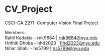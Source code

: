 # CV_Project
CSCI-GA 2271: Computer Vision Final Project

Members: </br>
Rahil Kadakia  - rnk9684  | rnk9684@nyu.edu </br>
Hrithik Dhoka  - hhd2023 | hhd2023@nyu.edu </br>
Nihar Shah.      - ns5799   | ns5799@nyu.edu </br>
